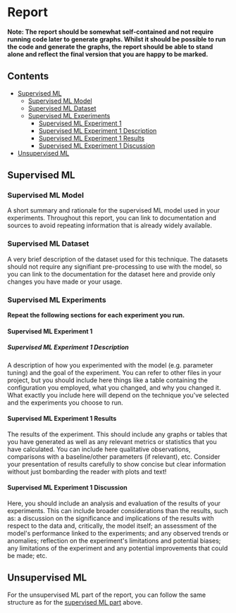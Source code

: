 # Report

**Note: The report should be somewhat self-contained and not require running code later to generate graphs. Whilst it should be possible to run the code and generate the graphs, the report should be able to stand alone and reflect the final version that you are happy to be marked.**

## Contents

- [Supervised ML](#supervised-ml)
  - [Supervised ML Model](#supervised-ml-model)
  - [Supervised ML Dataset](#supervised-ml-dataset)
  - [Supervised ML Experiments](#supervised-ml-experiments)
    - [Supervised ML Experiment 1](#supervised-ml-experiment-1)
    - [Supervised ML Experiment 1 Description](#supervised-ml-experiment-1-description)
    - [Supervised ML Experiment 1 Results](#supervised-ml-experiment-1-results)
    - [Supervised ML Experiment 1 Discussion](#supervised-ml-experiment-1-discussion)
- [Unsupervised ML](#unsupervised-ml)

## Supervised ML

### Supervised ML Model

A short summary and rationale for the supervised ML model used in your experiments. Throughout this report, you can link to documentation and sources to avoid repeating information that is already widely available.

### Supervised ML Dataset

A very brief description of the dataset used for this technique. The datasets should not require any signifiant pre-processing to use with the model, so you can link to the documentation for the dataset here and provide only changes you have made or your usage.

### Supervised ML Experiments

**Repeat the following sections for each experiment you run.**

#### Supervised ML Experiment 1

##### Supervised ML Experiment 1 Description

A description of how you experimented with the model (e.g. parameter tuning) and the goal of the experiment. You can refer to other files in your project, but you should include here things like a table containing the configuration you employed, what you changed, and why you changed it. What exactly you include here will depend on the technique you've selected and the experiments you choose to run.

#### Supervised ML Experiment 1 Results

The results of the experiment. This should include any graphs or tables that you have generated as well as any relevant metrics or statistics that you have calculated. You can include here qualitative observations, comparisons with a baseline/other parameters (if relevant), etc. Consider your presentation of results carefully to show concise but clear information without just bombarding the reader with plots and text!

#### Supervised ML Experiment 1 Discussion

Here, you should include an analysis and evaluation of the results of your experiments. This can include broader considerations than the results, such as: a discussion on the significance and implications of the results with respect to the data and, critically, the model itself; an assessment of the model's performance linked to the experiments; and any observed trends or anomalies; reflection on the experiment's limitations and potential biases; any limitations of the experiment and any potential improvements that could be made; etc.

## Unsupervised ML

For the unsupervised ML part of the report, you can follow the same structure as for the [supervised ML part](#supervised-ml) above.
